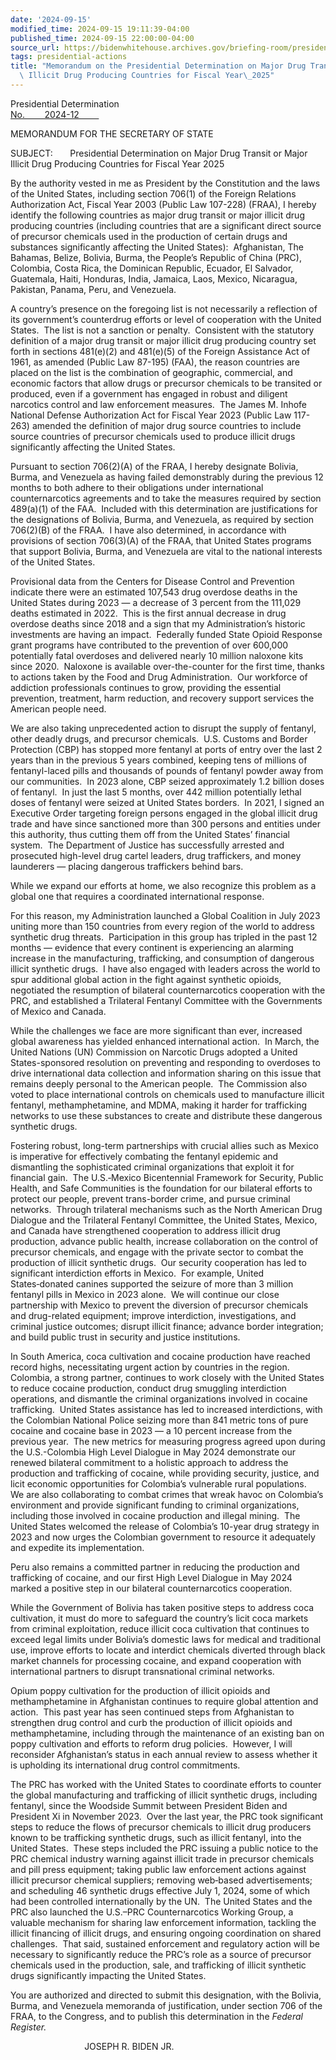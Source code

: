 ```yaml
---
date: '2024-09-15'
modified_time: 2024-09-15 19:11:39-04:00
published_time: 2024-09-15 22:00:00-04:00
source_url: https://bidenwhitehouse.archives.gov/briefing-room/presidential-actions/2024/09/15/memorandum-on-the-presidential-determination-on-major-drug-transit-or-major-illicit-drug-producing-countries-for-fiscal-year-2025/
tags: presidential-actions
title: "Memorandum on the Presidential Determination on Major Drug Transit or Major\
  \ Illicit Drug Producing Countries for Fiscal Year\_2025"
---
```

 
Presidential Determination  
<span
style="text-decoration: underline">No.        2024-12        </span>

MEMORANDUM FOR THE SECRETARY OF STATE

SUBJECT:       Presidential Determination on Major Drug Transit or Major
Illicit Drug Producing Countries for Fiscal Year 2025

By the authority vested in me as President by the Constitution and the
laws of the United States, including section 706(1) of the Foreign
Relations Authorization Act, Fiscal Year 2003 (Public Law 107-228)
(FRAA), I hereby identify the following countries as major drug transit
or major illicit drug producing countries (including countries that are
a significant direct source of precursor chemicals used in the
production of certain drugs and substances significantly affecting the
United States):  Afghanistan, The Bahamas, Belize, Bolivia, Burma, the
People’s Republic of China (PRC), Colombia, Costa Rica, the Dominican
Republic, Ecuador, El Salvador, Guatemala, Haiti, Honduras, India,
Jamaica, Laos, Mexico, Nicaragua, Pakistan, Panama, Peru, and Venezuela.

A country’s presence on the foregoing list is not necessarily a
reflection of its government’s counterdrug efforts or level of
cooperation with the United States.  The list is not a sanction or
penalty.  Consistent with the statutory definition of a major drug
transit or major illicit drug producing country set forth in sections
481(e)(2) and 481(e)(5) of the Foreign Assistance Act of 1961, as
amended (Public Law 87-195) (FAA), the reason countries are placed on
the list is the combination of geographic, commercial, and economic
factors that allow drugs or precursor chemicals to be transited or
produced, even if a government has engaged in robust and diligent
narcotics control and law enforcement measures.  The James M. Inhofe
National Defense Authorization Act for Fiscal Year 2023 (Public Law
117-263) amended the definition of major drug source countries to
include source countries of precursor chemicals used to produce illicit
drugs significantly affecting the United States. 

Pursuant to section 706(2)(A) of the FRAA, I hereby designate Bolivia,
Burma, and Venezuela as having failed demonstrably during the previous
12 months to both adhere to their obligations under international
counternarcotics agreements and to take the measures required by section
489(a)(1) of the FAA.  Included with this determination are
justifications for the designations of Bolivia, Burma, and Venezuela, as
required by section 706(2)(B) of the FRAA.  I have also determined, in
accordance with provisions of section 706(3)(A) of the FRAA, that United
States programs that support Bolivia, Burma, and Venezuela are vital to
the national interests of the United States.

Provisional data from the Centers for Disease Control and Prevention
indicate there were an estimated 107,543 drug overdose deaths in the
United States during 2023 — a decrease of 3 percent from the 111,029
deaths estimated in 2022.  This is the first annual decrease in drug
overdose deaths since 2018 and a sign that my Administration’s historic
investments are having an impact.  Federally funded State Opioid
Response grant programs have contributed to the prevention of over
600,000 potentially fatal overdoses and delivered nearly 10 million
naloxone kits since 2020.  Naloxone is available over-the-counter for
the first time, thanks to actions taken by the Food and Drug
Administration.  Our workforce of addiction professionals continues to
grow, providing the essential prevention, treatment, harm reduction, and
recovery support services the American people need. 

We are also taking unprecedented action to disrupt the supply of
fentanyl, other deadly drugs, and precursor chemicals.  U.S. Customs and
Border Protection (CBP) has stopped more fentanyl at ports of entry over
the last 2 years than in the previous 5 years combined, keeping tens of
millions of fentanyl-laced pills and thousands of pounds of fentanyl
powder away from our communities.  In 2023 alone, CBP seized
approximately 1.2 billion doses of fentanyl.  In just the last 5 months,
over 442 million potentially lethal doses of fentanyl were seized at
United States borders.  In 2021, I signed an Executive Order targeting
foreign persons engaged in the global illicit drug trade and have since
sanctioned more than 300 persons and entities under this authority, thus
cutting them off from the United States’ financial system.  The
Department of Justice has successfully arrested and prosecuted
high-level drug cartel leaders, drug traffickers, and money launderers —
placing dangerous traffickers behind bars.

While we expand our efforts at home, we also recognize this problem as a
global one that requires a coordinated international response. 

For this reason, my Administration launched a Global Coalition in July
2023 uniting more than 150 countries from every region of the world to
address synthetic drug threats.  Participation in this group has tripled
in the past 12 months — evidence that every continent is experiencing an
alarming increase in the manufacturing, trafficking, and consumption of
dangerous illicit synthetic drugs.  I have also engaged with leaders
across the world to spur additional global action in the fight against
synthetic opioids, negotiated the resumption of bilateral
counternarcotics cooperation with the PRC, and established a Trilateral
Fentanyl Committee with the Governments of Mexico and Canada.

While the challenges we face are more significant than ever, increased
global awareness has yielded enhanced international action.  In March,
the United Nations (UN) Commission on Narcotic Drugs adopted a United
States-sponsored resolution on preventing and responding to overdoses to
drive international data collection and information sharing on this
issue that remains deeply personal to the American people.  The
Commission also voted to place international controls on chemicals used
to manufacture illicit fentanyl, methamphetamine, and MDMA, making it
harder for trafficking networks to use these substances to create and
distribute these dangerous synthetic drugs.

Fostering robust, long-term partnerships with crucial allies such as
Mexico is imperative for effectively combating the fentanyl epidemic and
dismantling the sophisticated criminal organizations that exploit it for
financial gain.  The U.S.‑Mexico Bicentennial Framework for Security,
Public Health, and Safe Communities is the foundation for our bilateral
efforts to protect our people, prevent trans-border crime, and pursue
criminal networks.  Through trilateral mechanisms such as the North
American Drug Dialogue and the Trilateral Fentanyl Committee, the United
States, Mexico, and Canada have strengthened cooperation to address
illicit drug production, advance public health, increase collaboration
on the control of precursor chemicals, and engage with the private
sector to combat the production of illicit synthetic drugs.  Our
security cooperation has led to significant interdiction efforts in
Mexico.  For example, United States‑donated canines supported the
seizure of more than 3 million fentanyl pills in Mexico in 2023 alone. 
We will continue our close partnership with Mexico to prevent the
diversion of precursor chemicals and drug-related equipment; improve
interdiction, investigations, and criminal justice outcomes; disrupt
illicit finance; advance border integration; and build public trust in
security and justice institutions.   

In South America, coca cultivation and cocaine production have reached
record highs, necessitating urgent action by countries in the region. 
Colombia, a strong partner, continues to work closely with the United
States to reduce cocaine production, conduct drug smuggling interdiction
operations, and dismantle the criminal organizations involved in cocaine
trafficking.  United States assistance has led to increased
interdictions, with the Colombian National Police seizing more than 841
metric tons of pure cocaine and cocaine base in 2023 — a 10 percent
increase from the previous year.  The new metrics for measuring progress
agreed upon during the U.S.-Colombia High Level Dialogue in May 2024
demonstrate our renewed bilateral commitment to a holistic approach to
address the production and trafficking of cocaine, while providing
security, justice, and licit economic opportunities for Colombia’s
vulnerable rural populations.  We are also collaborating to combat
crimes that wreak havoc on Colombia’s environment and provide
significant funding to criminal organizations, including those involved
in cocaine production and illegal mining.  The United States welcomed
the release of Colombia’s 10-year drug strategy in 2023 and now urges
the Colombian government to resource it adequately and expedite its
implementation. 

Peru also remains a committed partner in reducing the production and
trafficking of cocaine, and our first High Level Dialogue in May 2024
marked a positive step in our bilateral counternarcotics cooperation. 

While the Government of Bolivia has taken positive steps to address coca
cultivation, it must do more to safeguard the country’s licit coca
markets from criminal exploitation, reduce illicit coca cultivation that
continues to exceed legal limits under Bolivia’s domestic laws for
medical and traditional use, improve efforts to locate and interdict
chemicals diverted through black market channels for processing cocaine,
and expand cooperation with international partners to disrupt
transnational criminal networks. 

Opium poppy cultivation for the production of illicit opioids and
methamphetamine in Afghanistan continues to require global attention and
action.  This past year has seen continued steps from Afghanistan to
strengthen drug control and curb the production of illicit opioids and
methamphetamine, including through the maintenance of an existing ban on
poppy cultivation and efforts to reform drug policies.  However, I will
reconsider Afghanistan’s status in each annual review to assess whether
it is upholding its international drug control commitments. 

The PRC has worked with the United States to coordinate efforts to
counter the global manufacturing and trafficking of illicit synthetic
drugs, including fentanyl, since the Woodside Summit between President
Biden and President Xi in November 2023.  Over the last year, the PRC
took significant steps to reduce the flows of precursor chemicals to
illicit drug producers known to be trafficking synthetic drugs, such as
illicit fentanyl, into the United States.  These steps included the PRC
issuing a public notice to the PRC chemical industry warning against
illicit trade in precursor chemicals and pill press equipment; taking
public law enforcement actions against illicit precursor chemical
suppliers; removing web‑based advertisements; and scheduling 46
synthetic drugs effective July 1, 2024, some of which had been
controlled internationally by the UN.  The United States and the PRC
also launched the U.S.–PRC Counternarcotics Working Group, a valuable
mechanism for sharing law enforcement information, tackling the illicit
financing of illicit drugs, and ensuring ongoing coordination on shared
challenges.  That said, sustained enforcement and regulatory action will
be necessary to significantly reduce the PRC’s role as a source of
precursor chemicals used in the production, sale, and trafficking of
illicit synthetic drugs significantly impacting the United States. 

You are authorized and directed to submit this designation, with the
Bolivia, Burma, and Venezuela memoranda of justification, under section
706 of the FRAA, to the Congress, and to publish this determination in
the *Federal Register.*

                              JOSEPH R. BIDEN JR.
